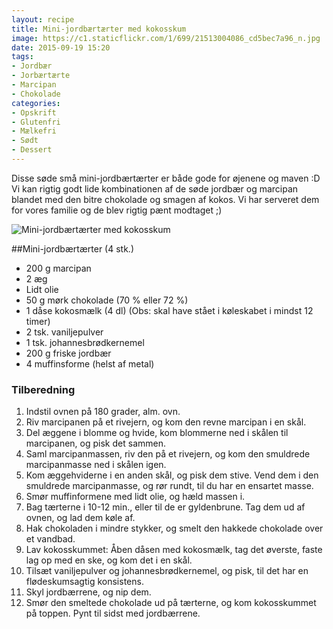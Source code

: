 ```yaml
---
layout: recipe
title: Mini-jordbærtærter med kokosskum
image: https://c1.staticflickr.com/1/699/21513004086_cd5bec7a96_n.jpg
date: 2015-09-19 15:20
tags:
- Jordbær
- Jorbærtærte
- Marcipan
- Chokolade
categories:
- Opskrift
- Glutenfri
- Mælkefri
- Sødt
- Dessert
---
```


Disse søde små mini-jordbærtærter er både gode for øjenene og maven :D Vi kan rigtig godt lide kombinationen af de søde jordbær og marcipan blandet med den bitre chokolade og smagen af kokos. Vi har serveret dem for vores familie og de blev rigtig pænt modtaget ;)


![Mini-jordbærtærter med kokosskum](https://c1.staticflickr.com/1/733/21351204110_7f55887f53_b.jpg)

##Mini-jordbærtærter (4 stk.)
- 200 g marcipan - 2 æg- Lidt olie- 50 g mørk chokolade (70 % eller 72 %)- 1 dåse kokosmælk (4 dl) (Obs: skal have stået i køleskabet i mindst 12 timer)- 2 tsk. vaniljepulver- 1 tsk. johannesbrødkernemel- 200 g friske jordbær
- 4 muffinsforme (helst af metal)


### Tilberedning
1. Indstil ovnen på 180 grader, alm. ovn.2. Riv marcipanen på et rivejern, og kom den revne marcipan i en skål.3. Del æggene i blomme og hvide, kom blommerne ned i skålen til marcipanen, og pisk det sammen.4. Saml marcipanmassen, riv den på et rivejern, og kom den smuldrede marcipanmasse ned i skålen igen.5. Kom æggehviderne i en anden skål, og pisk dem stive. Vend dem i den smuldredemarcipanmasse, og rør rundt, til du har en ensartet masse.6. Smør muffinformene med lidt olie, og hæld massen i.7. Bag tærterne i 10-12 min., eller til de er gyldenbrune. Tag dem ud af ovnen, og laddem køle af.8. Hak chokoladen i mindre stykker, og smelt den hakkede chokolade over et vandbad.9. Lav kokosskummet: Åben dåsen med kokosmælk, tag det øverste, faste lag op med enske, og kom det i en skål.10. Tilsæt vaniljepulver og johannesbrødkernemel, og pisk, til det har en flødeskumsagtigkonsistens.11. Skyl jordbærrene, og nip dem.12. Smør den smeltede chokolade ud på tærterne, og kom kokosskummet på toppen. Pynt til sidst med jordbærrene.








